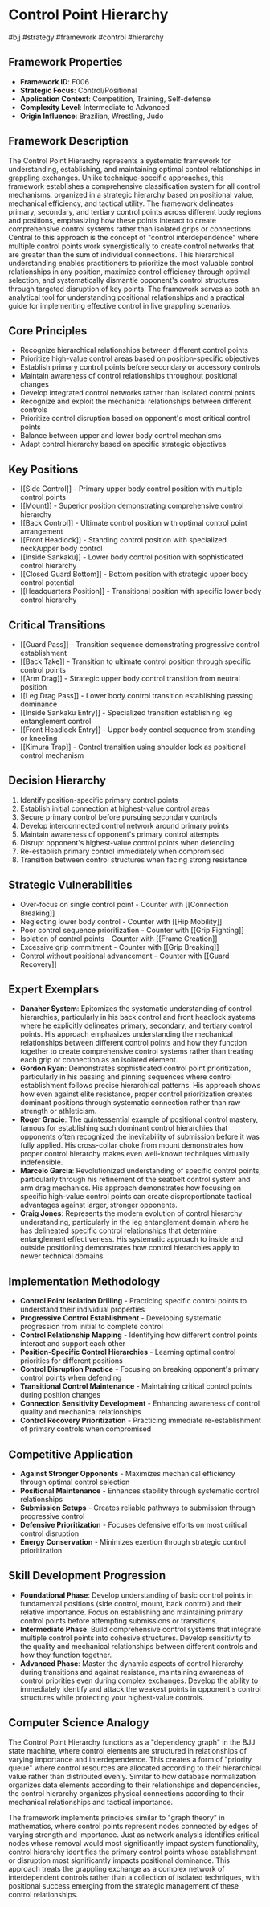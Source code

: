 # Control Point Hierarchy
#bjj #strategy #framework #control #hierarchy

## Framework Properties
- **Framework ID**: F006
- **Strategic Focus**: Control/Positional
- **Application Context**: Competition, Training, Self-defense
- **Complexity Level**: Intermediate to Advanced
- **Origin Influence**: Brazilian, Wrestling, Judo

## Framework Description
The Control Point Hierarchy represents a systematic framework for understanding, establishing, and maintaining optimal control relationships in grappling exchanges. Unlike technique-specific approaches, this framework establishes a comprehensive classification system for all control mechanisms, organized in a strategic hierarchy based on positional value, mechanical efficiency, and tactical utility. The framework delineates primary, secondary, and tertiary control points across different body regions and positions, emphasizing how these points interact to create comprehensive control systems rather than isolated grips or connections. Central to this approach is the concept of "control interdependence" where multiple control points work synergistically to create control networks that are greater than the sum of individual connections. This hierarchical understanding enables practitioners to prioritize the most valuable control relationships in any position, maximize control efficiency through optimal selection, and systematically dismantle opponent's control structures through targeted disruption of key points. The framework serves as both an analytical tool for understanding positional relationships and a practical guide for implementing effective control in live grappling scenarios.

## Core Principles
- Recognize hierarchical relationships between different control points
- Prioritize high-value control areas based on position-specific objectives
- Establish primary control points before secondary or accessory controls
- Maintain awareness of control relationships throughout positional changes
- Develop integrated control networks rather than isolated control points
- Recognize and exploit the mechanical relationships between different controls
- Prioritize control disruption based on opponent's most critical control points
- Balance between upper and lower body control mechanisms
- Adapt control hierarchy based on specific strategic objectives

## Key Positions
- [[Side Control]] - Primary upper body control position with multiple control points
- [[Mount]] - Superior position demonstrating comprehensive control hierarchy
- [[Back Control]] - Ultimate control position with optimal control point arrangement
- [[Front Headlock]] - Standing control position with specialized neck/upper body control
- [[Inside Sankaku]] - Lower body control position with sophisticated control hierarchy
- [[Closed Guard Bottom]] - Bottom position with strategic upper body control potential
- [[Headquarters Position]] - Transitional position with specific lower body control hierarchy

## Critical Transitions
- [[Guard Pass]] - Transition sequence demonstrating progressive control establishment
- [[Back Take]] - Transition to ultimate control position through specific control points
- [[Arm Drag]] - Strategic upper body control transition from neutral position
- [[Leg Drag Pass]] - Lower body control transition establishing passing dominance
- [[Inside Sankaku Entry]] - Specialized transition establishing leg entanglement control
- [[Front Headlock Entry]] - Upper body control sequence from standing or kneeling
- [[Kimura Trap]] - Control transition using shoulder lock as positional control mechanism

## Decision Hierarchy
1. Identify position-specific primary control points
2. Establish initial connection at highest-value control areas
3. Secure primary control before pursuing secondary controls
4. Develop interconnected control network around primary points
5. Maintain awareness of opponent's primary control attempts
6. Disrupt opponent's highest-value control points when defending
7. Re-establish primary control immediately when compromised
8. Transition between control structures when facing strong resistance

## Strategic Vulnerabilities
- Over-focus on single control point - Counter with [[Connection Breaking]]
- Neglecting lower body control - Counter with [[Hip Mobility]]
- Poor control sequence prioritization - Counter with [[Grip Fighting]]
- Isolation of control points - Counter with [[Frame Creation]]
- Excessive grip commitment - Counter with [[Grip Breaking]]
- Control without positional advancement - Counter with [[Guard Recovery]]

## Expert Exemplars
- **Danaher System**: Epitomizes the systematic understanding of control hierarchies, particularly in his back control and front headlock systems where he explicitly delineates primary, secondary, and tertiary control points. His approach emphasizes understanding the mechanical relationships between different control points and how they function together to create comprehensive control systems rather than treating each grip or connection as an isolated element.
- **Gordon Ryan**: Demonstrates sophisticated control point prioritization, particularly in his passing and pinning sequences where control establishment follows precise hierarchical patterns. His approach shows how even against elite resistance, proper control prioritization creates dominant positions through systematic connection rather than raw strength or athleticism.
- **Roger Gracie**: The quintessential example of positional control mastery, famous for establishing such dominant control hierarchies that opponents often recognized the inevitability of submission before it was fully applied. His cross-collar choke from mount demonstrates how proper control hierarchy makes even well-known techniques virtually indefensible.
- **Marcelo Garcia**: Revolutionized understanding of specific control points, particularly through his refinement of the seatbelt control system and arm drag mechanics. His approach demonstrates how focusing on specific high-value control points can create disproportionate tactical advantages against larger, stronger opponents.
- **Craig Jones**: Represents the modern evolution of control hierarchy understanding, particularly in the leg entanglement domain where he has delineated specific control relationships that determine entanglement effectiveness. His systematic approach to inside and outside positioning demonstrates how control hierarchies apply to newer technical domains.

## Implementation Methodology
- **Control Point Isolation Drilling** - Practicing specific control points to understand their individual properties
- **Progressive Control Establishment** - Developing systematic progression from initial to complete control
- **Control Relationship Mapping** - Identifying how different control points interact and support each other
- **Position-Specific Control Hierarchies** - Learning optimal control priorities for different positions
- **Control Disruption Practice** - Focusing on breaking opponent's primary control points when defending
- **Transitional Control Maintenance** - Maintaining critical control points during position changes
- **Connection Sensitivity Development** - Enhancing awareness of control quality and mechanical relationships
- **Control Recovery Prioritization** - Practicing immediate re-establishment of primary controls when compromised

## Competitive Application
- **Against Stronger Opponents** - Maximizes mechanical efficiency through optimal control selection
- **Positional Maintenance** - Enhances stability through systematic control relationships
- **Submission Setups** - Creates reliable pathways to submission through progressive control
- **Defensive Prioritization** - Focuses defensive efforts on most critical control disruption
- **Energy Conservation** - Minimizes exertion through strategic control prioritization

## Skill Development Progression
- **Foundational Phase**: Develop understanding of basic control points in fundamental positions (side control, mount, back control) and their relative importance. Focus on establishing and maintaining primary control points before attempting submissions or transitions.
- **Intermediate Phase**: Build comprehensive control systems that integrate multiple control points into cohesive structures. Develop sensitivity to the quality and mechanical relationships between different controls and how they function together.
- **Advanced Phase**: Master the dynamic aspects of control hierarchy during transitions and against resistance, maintaining awareness of control priorities even during complex exchanges. Develop the ability to immediately identify and attack the weakest points in opponent's control structures while protecting your highest-value controls.

## Computer Science Analogy
The Control Point Hierarchy functions as a "dependency graph" in the BJJ state machine, where control elements are structured in relationships of varying importance and interdependence. This creates a form of "priority queue" where control resources are allocated according to their hierarchical value rather than distributed evenly. Similar to how database normalization organizes data elements according to their relationships and dependencies, the control hierarchy organizes physical connections according to their mechanical relationships and tactical importance.

The framework implements principles similar to "graph theory" in mathematics, where control points represent nodes connected by edges of varying strength and importance. Just as network analysis identifies critical nodes whose removal would most significantly impact system functionality, control hierarchy identifies the primary control points whose establishment or disruption most significantly impacts positional dominance. This approach treats the grappling exchange as a complex network of interdependent controls rather than a collection of isolated techniques, with positional success emerging from the strategic management of these control relationships.
